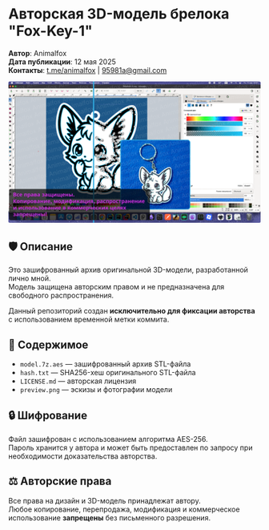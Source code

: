 # Авторская 3D-модель брелока "Fox-Key-1"

**Автор**: Animalfox  
**Дата публикации**: 12 мая 2025  
**Контакты**: [t.me/animalfox](https://t.me/animalfox) | [95981a@gmail.com](mailto:95981a@gmail.com)

![Preview](preview.png)

## 🛡 Описание

Это зашифрованный архив оригинальной 3D-модели, разработанной лично мной.  
Модель защищена авторским правом и не предназначена для свободного распространения.

Данный репозиторий создан **исключительно для фиксации авторства** с использованием временной метки коммита.

## 🧷 Содержимое

- `model.7z.aes` — зашифрованный архив STL-файла
- `hash.txt` — SHA256-хеш оригинального STL-файла
- `LICENSE.md` — авторская лицензия
- `preview.png` — эскизы и фотографии модели

## 🔒 Шифрование

Файл зашифрован с использованием алгоритма AES-256.  
Пароль хранится у автора и может быть предоставлен по запросу при необходимости доказательства авторства.

## ⚖️ Авторские права

Все права на дизайн и 3D-модель принадлежат автору.  
Любое копирование, перепродажа, модификация и коммерческое использование **запрещены** без письменного разрешения.
